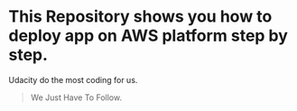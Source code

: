 # This Repository shows you how to deploy app on AWS platform step by step.

Udacity do the most coding for us.

> We Just Have To Follow.